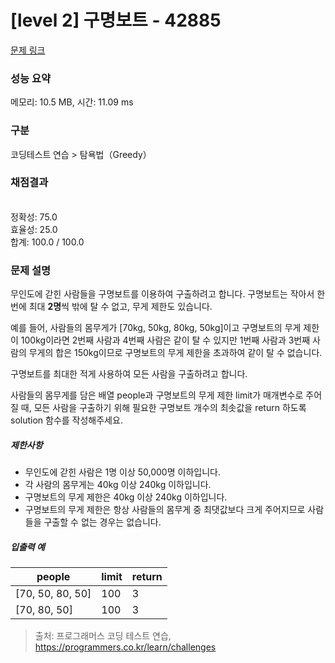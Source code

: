 # [level 2] 구명보트 - 42885 

[문제 링크](https://school.programmers.co.kr/learn/courses/30/lessons/42885) 

### 성능 요약

메모리: 10.5 MB, 시간: 11.09 ms

### 구분

코딩테스트 연습 > 탐욕법（Greedy）

### 채점결과

<br/>정확성: 75.0<br/>효율성: 25.0<br/>합계: 100.0 / 100.0

### 문제 설명

<p style="user-select: auto;">무인도에 갇힌 사람들을 구명보트를 이용하여 구출하려고 합니다. 구명보트는 작아서 한 번에 최대 <strong style="user-select: auto;">2명</strong>씩 밖에 탈 수 없고, 무게 제한도 있습니다.</p>

<p style="user-select: auto;">예를 들어, 사람들의 몸무게가 [70kg, 50kg, 80kg, 50kg]이고 구명보트의 무게 제한이 100kg이라면 2번째 사람과 4번째 사람은 같이 탈 수 있지만 1번째 사람과 3번째 사람의 무게의 합은 150kg이므로 구명보트의 무게 제한을 초과하여 같이 탈 수 없습니다.</p>

<p style="user-select: auto;">구명보트를 최대한 적게 사용하여 모든 사람을 구출하려고 합니다.</p>

<p style="user-select: auto;">사람들의 몸무게를 담은 배열 people과 구명보트의 무게 제한 limit가 매개변수로 주어질 때, 모든 사람을 구출하기 위해 필요한 구명보트 개수의 최솟값을 return 하도록 solution 함수를 작성해주세요.</p>

<h5 style="user-select: auto;">제한사항</h5>

<ul style="user-select: auto;">
<li style="user-select: auto;">무인도에 갇힌 사람은 1명 이상 50,000명 이하입니다.</li>
<li style="user-select: auto;">각 사람의 몸무게는 40kg 이상 240kg 이하입니다.</li>
<li style="user-select: auto;">구명보트의 무게 제한은 40kg 이상 240kg 이하입니다.</li>
<li style="user-select: auto;">구명보트의 무게 제한은 항상 사람들의 몸무게 중 최댓값보다 크게 주어지므로 사람들을 구출할 수 없는 경우는 없습니다.</li>
</ul>

<h5 style="user-select: auto;">입출력 예</h5>
<table class="table" style="user-select: auto;">
        <thead style="user-select: auto;"><tr style="user-select: auto;">
<th style="user-select: auto;">people</th>
<th style="user-select: auto;">limit</th>
<th style="user-select: auto;">return</th>
</tr>
</thead>
        <tbody style="user-select: auto;"><tr style="user-select: auto;">
<td style="user-select: auto;">[70, 50, 80, 50]</td>
<td style="user-select: auto;">100</td>
<td style="user-select: auto;">3</td>
</tr>
<tr style="user-select: auto;">
<td style="user-select: auto;">[70, 80, 50]</td>
<td style="user-select: auto;">100</td>
<td style="user-select: auto;">3</td>
</tr>
</tbody>
      </table>

> 출처: 프로그래머스 코딩 테스트 연습, https://programmers.co.kr/learn/challenges
